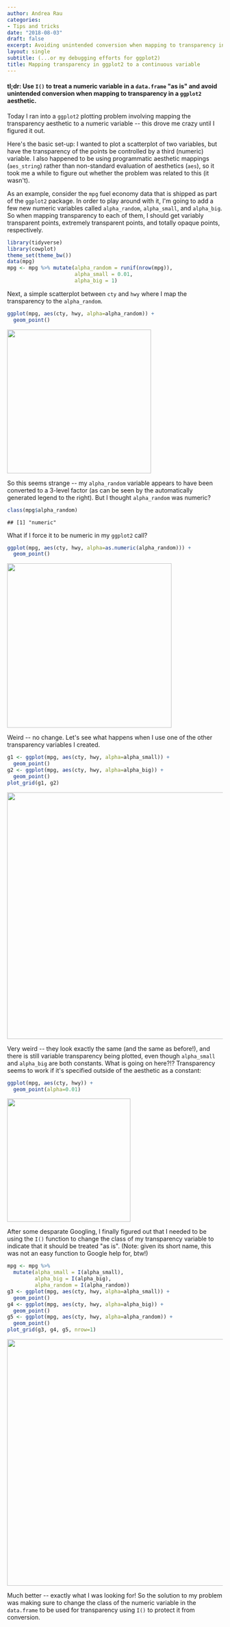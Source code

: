 ```yaml
---
author: Andrea Rau
categories:
- Tips and tricks
date: "2018-08-03"
draft: false
excerpt: Avoiding unintended conversion when mapping to transparency in a ggplot2 aesthetic.
layout: single
subtitle: (...or my debugging efforts for ggplot2)
title: Mapping transparency in ggplot2 to a continuous variable
---
```



#### tl;dr: Use `I()` to treat a numeric variable in a `data.frame` "as is" and avoid unintended conversion when mapping to transparency in a `ggplot2` aesthetic.

Today I ran into a `ggplot2` plotting problem involving mapping the transparency aesthetic to a numeric variable -- this drove me crazy until I figured it out.

Here's the basic set-up: I wanted to plot a scatterplot of two variables, but have the transparency of the points be controlled by a third (numeric) variable. I also happened to be using programmatic aesthetic mappings (`aes_string`) rather than non-standard evaluation of aesthetics (`aes`), so it took me a while to figure out whether the problem was related to this (it wasn't).

As an example, consider the `mpg` fuel economy data that is shipped as part of the `ggplot2` package. In order to play around with it, I'm going to add a few new numeric variables called `alpha_random`, `alpha_small`, and `alpha_big`. So when mapping transparency to each of them, I should get variably transparent points, extremely transparent points, and totally opaque points, respectively.


```r
library(tidyverse)
library(cowplot)
theme_set(theme_bw())
data(mpg)
mpg <- mpg %>% mutate(alpha_random = runif(nrow(mpg)),
                      alpha_small = 0.01,
                      alpha_big = 1)
```

Next, a simple scatterplot between `cty` and `hwy` where I map the transparency to the `alpha_random`.


```r
ggplot(mpg, aes(cty, hwy, alpha=alpha_random)) +
  geom_point()
```

<img src="{{< blogdown/postref >}}index_files/figure-html/unnamed-chunk-2-1.png" width="336" />

So this seems strange -- my `alpha_random` variable appears to have been converted to a 3-level factor (as can be seen by the automatically generated legend to the right). But I thought `alpha_random` was numeric?


```r
class(mpg$alpha_random)
```

```
## [1] "numeric"
```

What if I force it to be numeric in my `ggplot2` call?


```r
ggplot(mpg, aes(cty, hwy, alpha=as.numeric(alpha_random))) +
  geom_point()
```

<img src="{{< blogdown/postref >}}index_files/figure-html/unnamed-chunk-4-1.png" width="384" />

Weird -- no change. Let's see what happens when I use one of the other transparency variables I created.


```r
g1 <- ggplot(mpg, aes(cty, hwy, alpha=alpha_small)) +
  geom_point() 
g2 <- ggplot(mpg, aes(cty, hwy, alpha=alpha_big)) +
  geom_point() 
plot_grid(g1, g2)
```

<img src="{{< blogdown/postref >}}index_files/figure-html/unnamed-chunk-5-1.png" width="576" />

Very weird -- they look exactly the same (and the same as before!), and there is still variable transparency being plotted, even though `alpha_small` and `alpha_big` are both constants. What is going on here?!? Transparency seems to work if it's specified outside of the aesthetic as a constant:


```r
ggplot(mpg, aes(cty, hwy)) +
  geom_point(alpha=0.01) 
```

<img src="{{< blogdown/postref >}}index_files/figure-html/unnamed-chunk-6-1.png" width="288" />

After some desparate Googling, I finally figured out that I needed to be using the `I()` function to change the class of my transparency variable to indicate that it should be treated "as is". (Note: given its short name, this was not an easy function to Google help for, btw!)


```r
mpg <- mpg %>%
  mutate(alpha_small = I(alpha_small),
         alpha_big = I(alpha_big),
         alpha_random = I(alpha_random))
g3 <- ggplot(mpg, aes(cty, hwy, alpha=alpha_small)) +
  geom_point() 
g4 <- ggplot(mpg, aes(cty, hwy, alpha=alpha_big)) +
  geom_point()
g5 <- ggplot(mpg, aes(cty, hwy, alpha=alpha_random)) +
  geom_point() 
plot_grid(g3, g4, g5, nrow=1)
```

<img src="{{< blogdown/postref >}}index_files/figure-html/unnamed-chunk-7-1.png" width="576" />

Much better -- exactly what I was looking for! So the solution to my problem was making sure to change the class of the numeric variable in the `data.frame` to be used for transparency using `I()` to protect it from conversion.

